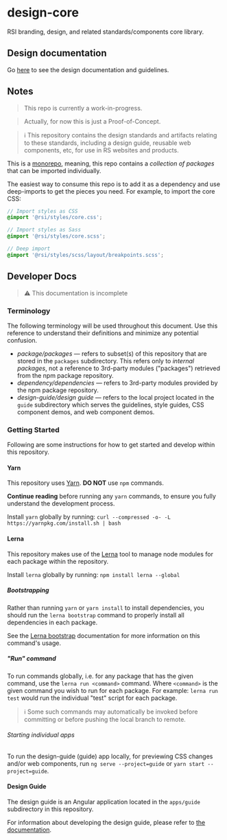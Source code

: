 # design-core

RSI branding, design, and related standards/components core library.

## Design documentation

Go [here](docs/README.md) to see the design documentation and guidelines.

## Notes

> This repo is currently a work-in-progress.

> Actually, for now this is just a Proof-of-Concept.

> ℹ This repository contains the design standards and artifacts relating to these standards, including a design guide, reusable web components, etc, for use in RS websites and products.

This is a [monorepo](https://medium.com/@maoberlehner/monorepos-in-the-wild-33c6eb246cb9), meaning, this repo contains a *collection of packages* that can be imported individually.

The easiest way to consume this repo is to add it as a dependency and use deep-imports to get the pieces you need. For example, to import the core CSS:

```scss
// Import styles as CSS
@import '@rsi/styles/core.css';

// Import styles as Sass
@import '@rsi/styles/core.scss';

// Deep import
@import '@rsi/styles/scss/layout/breakpoints.scss';
```

## **Developer Docs**

> ⚠️ This documentation is incomplete

### Terminology

The following terminology will be used throughout this document. Use this reference to understand their definitions and minimize any potential confusion.

* *package/packages* — refers to subset(s) of this repository that are stored in the `packages` subdirectory. This refers only to *internal packages*, not a reference to 3rd-party modules ("packages") retrieved from the npm package repository.
* *dependency/dependencies* — refers to 3rd-party modules provided by the npm package repository.
* *design-guide/design guide* — refers to the local project located in the `guide` subdirectory which serves the guidelines, style guides, CSS component demos, and web component demos.

### Getting Started

Following are some instructions for how to get started and develop within this repository.

#### Yarn

This repository uses [Yarn](). **DO NOT** use `npm` commands.

**Continue reading** before running any `yarn` commands, to ensure you fully understand the development process.

Install `yarn` globally by running: `curl --compressed -o- -L https://yarnpkg.com/install.sh | bash`

#### Lerna

This repository makes use of the [Lerna](https://lernajs.io) tool to manage node modules for each package within the repository.

Install `lerna` globally by running: `npm install lerna --global`

##### Bootstrapping

Rather than running `yarn` or `yarn install` to install dependencies, you should run the `lerna bootstrap` command to properly install all dependencies in each package.

See the [Lerna bootstrap](https://lernajs.io/#command-bootstrap) documentation for more information on this command's usage.

##### "Run" command

To run commands globally, i.e. for any package that has the given command, use the `lerna run <command>` command. Where `<command>` is the given command you wish to run for each package. For example: `lerna run test` would run the individual "test" script for each package.

> ℹ Some such commands may automatically be invoked before committing or before pushing the local branch to remote.

###### Starting individual apps

To run the design-guide (guide) app locally, for previewing CSS changes and/or web components, run `ng serve --project=guide` or `yarn start --project=guide`.

#### Design Guide

The design guide is an Angular application located in the `apps/guide` subdirectory in this repository.

For information about developing the design guide, please refer to [the documentation](apps/guide/README.md).
